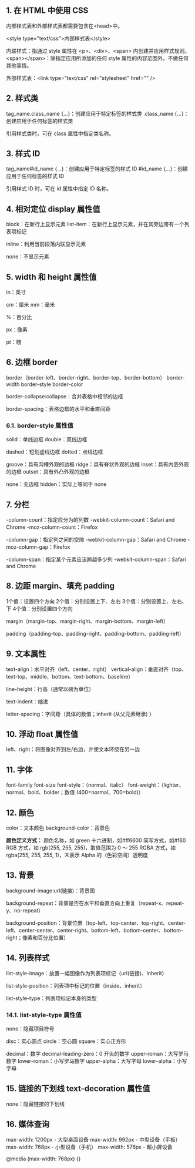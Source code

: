 ## 1. 在 HTML 中使用 CSS

内部样式表和外部样式表都需要包含在\<head>中。

\<style type="text/css">内部样式表\</style>

内联样式：指通过 style 属性在 \<p>、\<div>、\<span> 内创建并应用样式规则。
\<span>\</span>：除指定应用所添加的任何 style 属性的内容范围外，不做任何其他事情。

外部样式表：\<link type="text/css" rel="stylesheet" href="" />

## 2. 样式类

tag_name.class_name {...}：创建应用于特定标签的样式类
.class_name {...}：创建应用于任何标签的样式类

引用样式类时，可在 class 属性中指定类名称。

## 3. 样式 ID

tag_name#id_name {...}：创建应用于特定标签的样式 ID
#id_name {...}：创建应用于任何标签的样式 ID

引用样式 ID 时，可在 id 属性中指定 ID 名称。

## 4. 相对定位 display 属性值

block：在新行上显示元素
list-item：在新行上显示元素，并在其旁边带有一个列表项标记

inline：利用当前段落内联显示元素

none：不显示元素

## 5. width 和 height 属性值

in：英寸

cm：厘米
mm：毫米

%：百分比

px：像素

pt：磅

## 6. 边框 border

border（border-left、border-right、border-top、border-bottom）
border-width
border-style
border-color

border-collapse:collapse：合并表格中相邻的边框

border-spacing：表格边框的水平和垂直间距

### 6.1. border-style 属性值

solid：单线边框
double：双线边框

dashed：短划虚线边框
dotted：点线边框

groove：具有沟槽外观的边框
ridge：具有脊状外观的边框
inset：具有内嵌外观的边框
outset：具有外凸外观的边框

none：无边框
hidden：实际上等同于 none

## 7. 分栏

-column-count：指定应分为的列数
-webkit-column-count：Safari and Chrome
-moz-column-count：Firefox

-column-gap：指定列之间的空隙
-webkit-column-gap：Safari and Chrome
-moz-column-gap：Firefox

-column-span：指定某个元素应该跨越多少列
-webkit-column-span：Safari and Chrome

## 8. 边距 margin、填充 padding

1个值：设置四个方向
2个值：分别设置上下、左右
3个值：分别设置上、左右、下
4个值：分别设置四个方向

margin（margin-top、margin-right、margin-bottom、margin-left）

padding（padding-top、padding-right、padding-bottom、padding-left）

## 9. 文本属性

text-align：水平对齐（left、center、right）
vertical-align：垂直对齐（top、text-top、middle、bottom、text-bottom、baseline）

line-height：行高（通常以磅为单位）

text-indent：缩进

letter-spacing：字间距（具体的数值；inherit (从父元素继承) ）

## 10. 浮动 float 属性值

left、right：将图像对齐到左/右边，并使文本环绕在另一边

## 11. 字体

font-family
font-size
font-style：（normal、italic）
font-weight：（lighter、normal、bold、bolder；数值 (400=normal、700=bold)）

## 12. 颜色

color：文本颜色
background-color：背景色

**颜色定义方式：**
颜色名称，如 green
十六进制，如#ff6600
简写方式，如#f60
RGB 方式，如 rgb(255, 255, 255)，取值范围为 0 ～ 255
RGBA 方式，如 rgba(255, 255, 255, 1)，‘A’表示 Alpha 的（色彩空间）透明度

## 13. 背景

background-image:url(链接)：背景图

background-repeat：背景是否在水平和垂直方向上重复（repeat-x、repeat-y、no-repeat）

background-position：背景位置（top-left、top-center、top-right、center-left、center-center、center-right、bottom-left、bottom-center、bottom-right；像素和百分比位置）

## 14. 列表样式

list-style-image：放置一幅图像作为列表项标记（url(链接)、inherit）

list-style-position：列表项中标记的位置（inside、inherit）

list-style-type：列表项标记本身的类型

### 14.1. list-style-type 属性值

none：隐藏项目符号

disc：实心圆点
circle：空心圆
square：实心正方形

decimal：数字
decimal-leading-zero：0 开头的数字
upper-roman：大写罗马数字
lower-roman：小写罗马数字
upper-alpha：大写字母
lower-alpha：小写字母

## 15. 链接的下划线 text-decoration 属性值

none：隐藏链接的下划线

## 16. 媒体查询

max-width: 1200px - 大型桌面设备
max-width: 992px - 中型设备（平板）
max-width: 768px - 小型设备（手机）
max-width: 576px - 超小屏设备

@media (max-width: 768px) {}
